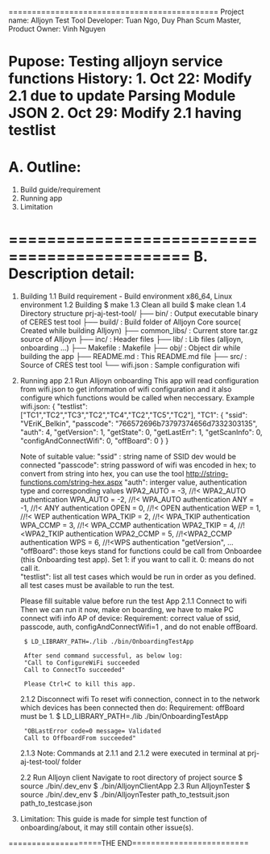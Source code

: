 =============================================
Project name: Alljoyn Test Tool
	Developer: Tuan Ngo, Duy Phan
	Scum Master, Product Owner: Vinh Nguyen

Pupose: Testing alljoyn service functions
History: 
	1. Oct 22: Modify 2.1 due to update Parsing Module JSON
	2. Oct 29: Modify 2.1 having testlist
=============================================
A. Outline:
=============================================

1. Build guide/requirement
2. Running app
3. Limitation

=============================================
B. Description detail:
=============================================
1. Building
	1.1 Build requirement
		- Build environment x86_64, Linux environment
	1.2 Building
		$ make
	1.3 Clean all build
		$ make clean
	1.4 Directory structure
	prj-aj-test-tool/
	├── bin/ 					: Output executable binary of CERES test tool
	├── build/ 					: Build folder of Alljoyn Core source( Created while building Alljoyn)
	├── common_libs/			: Current store tar.gz source of Alljoyn
	├── inc/					: Header files
	├── lib/					: Lib files (alljoyn, onboarding ...)
	├── Makefile				: Makefile
	├── obj/					: Object dir while building the app
	├── README.md 				: This README.md file
	├── src/					: Source of CRES test tool
	└── wifi.json				: Sample configuration wifi
2. Running app
	2.1 Run Alljoyn onboarding
	This app will read configuration from wifi.json to get information of wifi configuration
	and it also configure which functions would be called when neccessary.
	Example wifi.json:
		{
		"testlist":["TC1","TC2","TC3","TC2","TC4","TC2","TC5","TC2"],
		"TC1": {
					"ssid": "VEriK_Belkin",
					"passcode": "766572696b73797374656d7332303135",
					"auth": 4,
					"getVersion": 1,
					"getState": 0,
					"getLastErr": 1,
					"getScanInfo": 0,
					"configAndConnectWifi": 0,
					"offBoard": 0
			}
		}
			
	Note of suitable value:
	"ssid" : string name of SSID dev would be connected
	"passcode": string password of wifi was encoded in hex; to convert from string into hex, you can use the tool  http://string-functions.com/string-hex.aspx
	"auth": interger value, authentication type and corresponding values
		WPA2_AUTO = -3,                            //!< WPA2_AUTO authentication
		WPA_AUTO = -2,                           //!< WPA_AUTO authentication
		ANY = -1,                           //!< ANY authentication
		OPEN = 0,                          //!< OPEN authentication
		WEP = 1,                           //!< WEP authentication
		WPA_TKIP = 2,                           //!< WPA_TKIP authentication
		WPA_CCMP = 3,                           //!< WPA_CCMP authentication
		WPA2_TKIP = 4,                            //!<WPA2_TKIP authentication
		WPA2_CCMP = 5,                        //!<WPA2_CCMP authentication
		WPS = 6,                          //!<WPS authentication
	"getVersion", ... "offBoard":	those keys stand for functions could be call from Onboardee (this Onboarding test app).
									Set 	1: if you want to call it.
											0: means do not call it. 	
	"testlist": list all test cases which would be run in order as you defined.
				all test cases must be available to run the test.

	Please fill suitable value before run the test App
	2.1.1 Connect to wifi
		Then we can run it now, make on boarding, we have to make PC connect wifi info AP of device:
		Requirement: correct value of ssid, passcode, auth, configAndConnectWifi=1 , and do not enable offBoard.

		$ LD_LIBRARY_PATH=./lib ./bin/OnboardingTestApp

		After send command successful, as below log:
		"Call to ConfigureWiFi succeeded 
		Call to ConnectTo succeeded"

		Please Ctrl+C to kill this app.
	2.1.2 Disconnect wifi
		To reset wifi connection, connect in to the network which devices has been connected then do:
		Requirement: offBoard must be 1.
		$ LD_LIBRARY_PATH=./lib ./bin/OnboardingTestApp 

		"OBLastError code=0 message= Validated
		Call to OffboardFrom succeeded"
	2.1.3 Note:
		Commands at 2.1.1 and 2.1.2 were executed in terminal at prj-aj-test-tool/ folder

    2.2 Run Alljoyn client
		Navigate to root directory of project source
		$ source ./bin/.dev_env
        $ ./bin/AlljoynClientApp
	2.3 Run AlljoynTester
		$ source ./bin/.dev_env
		$ ./bin/AlljoynTester path_to_testsuit.json path_to_testcase.json 
3. Limitation:
	This guide is made for simple test function of onboarding/about, it may still contain other issue(s).

====================THE END=========================
